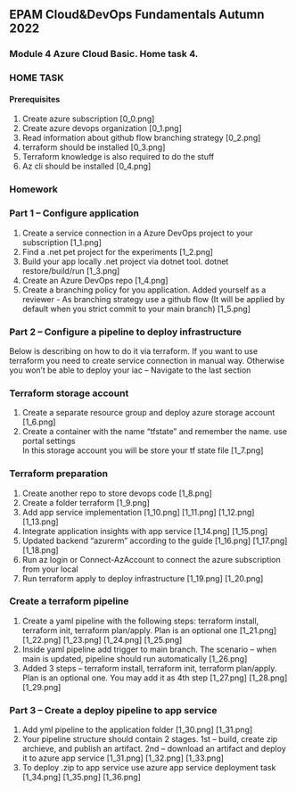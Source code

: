 ## EPAM Cloud&DevOps Fundamentals Autumn 2022
### Module 4 Azure Cloud Basic. Home task 4.

### HOME TASK

#### Prerequisites
1.	Create azure subscription
[0_0.png]
2.	Create azure devops organization
[0_1.png]
3.	Read information about github flow branching strategy
[0_2.png]
4.	terraform should be installed
[0_3.png]
5.	Terraform knowledge is also required to do the stuff
6.	Az cli should be installed
[0_4.png]


### Homework
### Part 1 – Configure application
1.	Create a service connection in a Azure DevOps project to your subscription
[1_1.png]
2.	Find a .net pet project for the experiments
[1_2.png]
3.	Build your app locally .net project via dotnet tool. dotnet restore/build/run
[1_3.png]
4.	Create an Azure DevOps repo
[1_4.png]
5.	Create a branching policy for you application. Added yourself as a reviewer - As branching strategy use a github flow (It will be applied by default when you strict commit to your main branch)
[1_5.png]

### Part 2 – Configure a pipeline to deploy infrastructure 
Below is describing on how to do it via terraform. If you want to use terraform you need to create service connection in manual way. Otherwise you won’t be able to deploy your iac – Navigate to the last section

### Terraform storage account 
1.	Create a separate resource group and deploy azure storage account
[1_6.png]
2.	Create a container with the name “tfstate” and remember the name. use portal settings    
In this storage account you will be store your tf state file
[1_7.png]

### Terraform preparation
1.	Create another repo to store devops code
[1_8.png]
2.	Create a folder terraform
[1_9.png]
3.	Add app service implementation 
[1_10.png]
[1_11.png]
[1_12.png]
[1_13.png]
4.	Integrate application insights with app service
[1_14.png]
[1_15.png]
5.	Updated backend “azurerm” according to the guide
[1_16.png]
[1_17.png]
[1_18.png]
6.	Run az login or Connect-AzAccount to connect the azure subscription from your local
7.	Run terraform apply to deploy infrastructure
[1_19.png]
[1_20.png]


### Create a terraform pipeline
1.	Create a yaml pipeline with the following steps: terraform install, terraform init, terraform plan/apply. Plan is an optional one
[1_21.png]
[1_22.png]
[1_23.png]
[1_24.png]
[1_25.png]
2.	Inside yaml pipeline add trigger to main branch. The scenario – when main is updated, pipeline should run automatically
[1_26.png]
3.	Added 3 steps – terraform install, terraform init, terraform plan/apply. Plan is an optional one. You may add it as 4th step
[1_27.png]
[1_28.png]
[1_29.png]



### Part 3 – Create a deploy pipeline to app service
1.	Add yml pipeline to the application folder
[1_30.png]
[1_31.png]
2.	Your pipeline structure should contain 2 stages. 1st – build, create zip archieve, and publish an artifact. 2nd – download an artifact and deploy it to azure app service
[1_31.png]
[1_32.png]
[1_33.png]
3.	To deploy .zip to app service use azure app service deployment task
[1_34.png]
[1_35.png]
[1_36.png]
